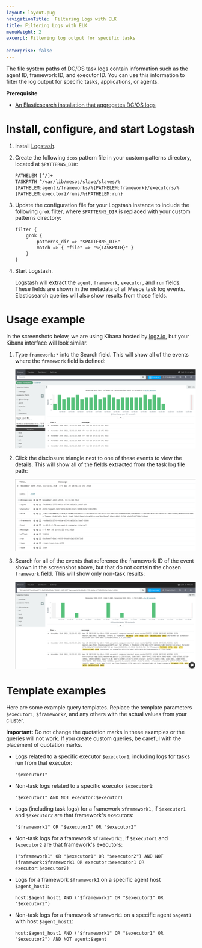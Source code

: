 ```yaml
---
layout: layout.pug
navigationTitle:  Filtering Logs with ELK
title: Filtering Logs with ELK
menuWeight: 2
excerpt: Filtering log output for specific tasks

enterprise: false
---
```


<!-- The source repository for this topic is https://github.com/dcos/dcos-docs-site -->
The file system paths of DC/OS task logs contain information such as the agent ID, framework ID, and executor ID. You can use this information to filter the log output for specific tasks, applications, or agents.

**Prerequisite**

*   [An Elasticsearch installation that aggregates DC/OS logs][1]

# <a name="configuration"></a>Install, configure, and start Logstash

1.  Install [Logstash][7].

1.  Create the following `dcos` pattern file in your custom patterns directory, located at `$PATTERNS_DIR`:

    ```
    PATHELEM [^/]+
    TASKPATH ^/var/lib/mesos/slave/slaves/%{PATHELEM:agent}/frameworks/%{PATHELEM:framework}/executors/%{PATHELEM:executor}/runs/%{PATHELEM:run}
    ```

2.  Update the configuration file for your Logstash instance to include the following `grok` filter, where `$PATTERNS_DIR` is replaced with your custom patterns directory:

    ```
    filter {
        grok {
            patterns_dir => "$PATTERNS_DIR"
            match => { "file" => "%{TASKPATH}" }
        }
    }
    ```

3.  Start Logstash.

    Logstash will extract the `agent`, `framework`, `executor`, and `run` fields. These fields are shown in the metadata of all Mesos task log events. Elasticsearch queries will also show results from those fields.


# <a name="usage"></a>Usage example

In the screenshots below, we are using Kibana hosted by [logz.io][2], but your Kibana interface will look similar.

1. Type `framework:*` into the Search field. This will show all of the events where the `framework` field is defined:

   ![Logstash Example](/1.11/img/logstash-framework-exists.png)

1. Click the disclosure triangle next to one of these events to view the details. This will show all of the fields extracted from the task log file path:

   ![Logstash Example2](/1.11/img/logstash-fields.png)

1. Search for all of the events that reference the framework ID of the event shown in the screenshot above, but that do not contain the chosen `framework` field. This will show only non-task results:

   ![Logstash Framework Search](/1.11/img/logstash-framework-search.png)

# <a name="templates"></a>Template examples

Here are some example query templates. Replace the template parameters `$executor1`, `$framework2`, and any others with the actual values from your cluster.

**Important:** Do not change the quotation marks in these examples or the queries will not work. If you create custom queries, be careful with the placement of quotation marks.

*   Logs related to a specific executor `$executor1`, including logs for tasks run from that executor:

        "$executor1"

*   Non-task logs related to a specific executor `$executor1`:

        "$executor1" AND NOT executor:$executor1

*   Logs (including task logs) for a framework `$framework1`, if `$executor1` and `$executor2` are that framework's executors:

        "$framework1" OR "$executor1" OR "$executor2"

*   Non-task logs for a framework `$framework1`, if `$executor1` and `$executor2` are that framework's executors:

        ("$framework1" OR "$executor1" OR "$executor2") AND NOT (framework:$framework1 OR executor:$executor1 OR executor:$executor2)

*   Logs for a framework `$framework1` on a specific agent host `$agent_host1`:

        host:$agent_host1 AND ("$framework1" OR "$executor1" OR "$executor2")

*   Non-task logs for a framework `$framework1` on a specific agent `$agent1` with host `$agent_host1`:

        host:$agent_host1 AND ("$framework1" OR "$executor1" OR "$executor2") AND NOT agent:$agent

[1]: ../elk/
[2]: http://logz.io
[7]: https://www.elastic.co/guide/en/logstash/current/installing-logstash.html
